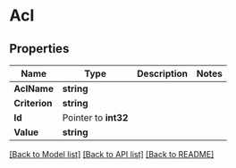 # Acl

## Properties

Name | Type | Description | Notes
------------ | ------------- | ------------- | -------------
**AclName** | **string** |  | 
**Criterion** | **string** |  | 
**Id** | Pointer to **int32** |  | 
**Value** | **string** |  | 

[[Back to Model list]](../README.md#documentation-for-models) [[Back to API list]](../README.md#documentation-for-api-endpoints) [[Back to README]](../README.md)


